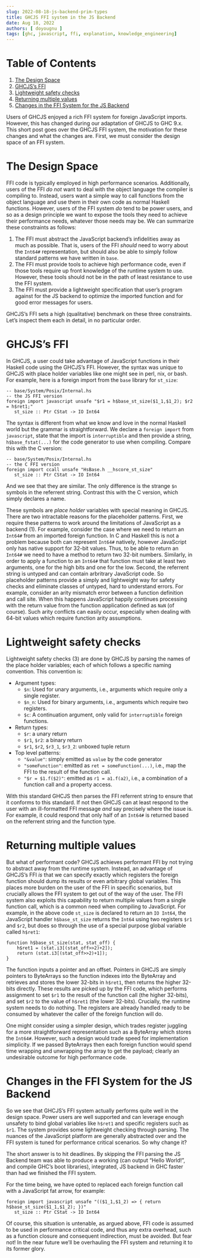 ```yaml
---
slug: 2022-08-18-js-backend-prim-types
title: GHCJS FFI system in the JS Backend
date: Aug 18, 2022
authors: [ doyougnu ]
tags: [ghc, javascript, ffi, explanation, knowledge_engineering]
---
```


# Table of Contents

1.  [The Design Space](#orgcf7b9df)
2.  [GHCJS&rsquo;s FFI](#orgdca8008)
3.  [Lightweight safety checks](#org461ca2a)
4.  [Returning multiple values](#orge4568be)
5.  [Changes in the FFI System for the JS Backend](#org87ce79c)

Users of GHCJS enjoyed a rich FFI system for foreign JavaScript imports.
However, this has changed during our adaptation of GHCJS to GHC 9.x. This short
post goes over the GHCJS FFI system, the motivation for these changes and what
the changes are. First, we must consider the design space of an FFI system.


<a id="orgcf7b9df"></a>

# The Design Space

FFI code is typically employed in high performance scenarios. Additionally,
users of the FFI *do not* want to deal with the object language the compiler is
compiling to. Instead, users want a simple way to call functions from the object
language and use them in their own code as normal Haskell functions. However,
users of the FFI system *do* tend to be power users, and so as a design principle
we want to expose the tools they need to achieve their performance needs,
whatever those needs may be. We can summarize these constraints as follows:

1.  The FFI must abstract the JavaScript backend&rsquo;s infidelities away as much as
    possible. That is, users of the FFI *should* need to worry about the `Int64#`
    representation, but should also be able to simply follow standard patterns we
    have written in `base`.
2.  The FFI must provide tools to achieve high performance code, even if those
    tools require up front knowledge of the runtime system to use. However, these
    tools should not be in the path of least resistance to use the FFI system.
3.  The FFI must provide a lightweight specification that user&rsquo;s program against
    for the JS backend to optimize the imported function and for good error
    messages for users.

GHCJS&rsquo;s FFI sets a high (qualitative) benchmark on these three constraints.
Let&rsquo;s inspect them each in detail, in no particular order.


<a id="orgdca8008"></a>

# GHCJS&rsquo;s FFI

In GHCJS, a user could take advantage of JavaScript functions in their Haskell
code using the GHCJS&rsquo;s FFI. However, the syntax was unique to GHCJS with place
holder variables like one might see in perl, nix, or bash. For example, here is
a foreign import from the `base` library for `st_size`:

    -- base/System/Posix/Internal.hs
    -- the JS FFI version
    foreign import javascript unsafe "$r1 = h$base_st_size($1_1,$1_2); $r2 = h$ret1;"
       st_size :: Ptr CStat -> IO Int64

The syntax is different from what we know and love in the normal Haskell world
but the grammar is straightforward. We declare a `foreign import` from `javascript`,
state that the import is `interruptible` and then provide a string,
`h$base_fstat(...)` for the code generator to use when compiling. Compare this
with the C version:

    -- base/System/Posix/Internal.hs
    -- the C FFI version
    foreign import ccall unsafe "HsBase.h __hscore_st_size"
       st_size :: Ptr CStat -> IO Int64

And we see that they are similar. The only difference is the strange `$n`
symbols in the referrent string. Contrast this with the C version, which simply
declares a name.

These symbols are *place holder* variables with special meaning in GHCJS. There
are two intractable reasons for the placeholder patterns. First, we require
these patterns to work around the limitations of JavaScript as a backend (1).
For example, consider the case where we need to return an `Int64#` from an
imported foreign function. In C and Haskell this is not a problem because both
can represent `Int64#` natively, however JavaScript only has native support for
32-bit values. Thus, to be able to return an `Int64#` we need to have a method to
return two 32-bit numbers. Similarly, in order to apply a function to an `Int64#`
that function must take at least two arguments, one for the high bits and one
for the low. Second, the referrent string is untyped and can contain arbritrary
JavaScript code. So placeholder patterns provide a simply and lightweight way
for safety checks and eliminate classes of untyped, hard to understand errors.
For example, consider an arity mismatch error between a function definition and
call site. When this happens JavaScript happily continues processing with the
return value from the function application defined as `NaN` (of course). Such
arity conflicts can easily occur, especially when dealing with 64-bit values
which require function arity assumptions.


<a id="org461ca2a"></a>

# Lightweight safety checks

Lightweight safety checks (3) are done by GHCJS by parsing the names of the
place holder variables; each of which follows a specific naming convention. This
convention is:

-   Argument types:
    -   `$n`: Used for unary arguments, i.e., arguments which require only a single register.
    -   `$n_n`: Used for binary arguments, i.e., arguments which require two registers.
    -   `$c`: A continuation argument, only valid for `interruptible` foreign functions.
-   Return types:
    -   `$r`: a unary return
    -   `$r1`, `$r2`: a binary return
    -   `$r1`, `$r2`, `$r3_1`, `$r3_2`: unboxed tuple return
-   Top level patterns:
    -   `"&value"`: simply emitted as `value` by the code generator
    -   `"someFunction"`: emitted as `ret = someFunction(...)`, i.e., map the FFI to
        the result of the function call.
    -   `"$r = $1.f($2)"`: emitted as `r1 = a1.f(a2)`, i.e., a combination of a
        function call and a property access.

With this standard GHCJS then parses the FFI referrent string to ensure that it
conforms to this standard. If not then GHCJS can at least respond to the user
with an ill-formatted FFI message *and* say precisely where the issue is. For
example, it could respond that only half of an `Int64#` is returned based on the
referrent string and the function type.


<a id="orge4568be"></a>

# Returning multiple values

But what of performant code? GHCJS achieves performant FFI by not trying to
abstract away from the runtime system. Instead, an advantage of GHCJS&rsquo;s FFI *is*
that we can specify exactly which registers the foreign function should dump its
results or even arbitrary global variables. This places more burden on the user
of the FFI in specific scenarios, but crucially allows the FFI system to get out
of the way of the user. The FFI system also exploits this capability to return
multiple values from a single function call, which is a common need when
compiling to JavaScript. For example, in the above code `st_size` is declared to
return an `IO Int64`, the JavaScript handler `h$base_st_size` returns the `Int64`
using two registers `$r1` and `$r2`, but does so through the use of a special
purpose global variable called `h$ret1`:

    function h$base_st_size(stat, stat_off) {
        h$ret1 = (stat.i3[(stat_off>>2)+2]);
        return (stat.i3[(stat_off>>2)+1]);
    }

The function inputs a pointer and an offset. Pointers in GHCJS are simply
pointers to ByteArrays so the function indexes into the ByteArray and retrieves
and stores the lower 32-bits in `h$ret1`, then returns the higher 32-bits
directly. These results are picked up by the FFI code, which performs assignment
to set `$r1` to the result of the function call (the higher 32-bits), and set `$r2`
to the value of `h$ret1` (the lower 32-bits). Crucially, the runtime system needs
to do nothing. The registers are already handled ready to be consumed by
whatever the caller of the foreign function will do.

One might consider using a simpler design, which trades register juggling for a
more straightforward representation such as a ByteArray which stores the `Int64#`.
However, such a design would trade speed for implementation simplicity. If we
passed ByteArrays then each foreign function would spend time wrapping and
unwrapping the array to get the payload; clearly an undesirable outcome for high
performance code.


<a id="org87ce79c"></a>

# Changes in the FFI System for the JS Backend

So we see that GHCJS&rsquo;s FFI system actually performs quite well in the design
space. Power users are well supported and can leverage enough unsafety to bind
global variables like `h$ret1` and specific registers such as `$r1`. The system
provides some lightweight checking through parsing. The nuances of the
JavaScript platform are generally abstracted over and the FFI system is tuned
for performance critical scenarios. So why change it?

The short answer is to hit deadlines. By skipping the FFI parsing the JS Backend
team was able to produce a working (can output &ldquo;Hello World!&rdquo;, and compile GHC&rsquo;s
boot libraries), integrated, JS backend in GHC faster than had we finished the
FFI system.

For the time being, we have opted to replaced each foreign function call with a
JavaScript fat arrow, for example:

    foreign import javascript unsafe "(($1_1,$1_2) => { return h$base_st_size($1_1,$1_2); })"
       st_size :: Ptr CStat -> IO Int64

 Of course, this situation is untenable, as argued above, FFI code is assumed to
be used in performance critical code, and thus any extra overhead, such as a
function closure and consequent indirection, must be avoided. But fear not! In
the near future we&rsquo;ll be overhauling the FFI system and returning it to its
former glory.

